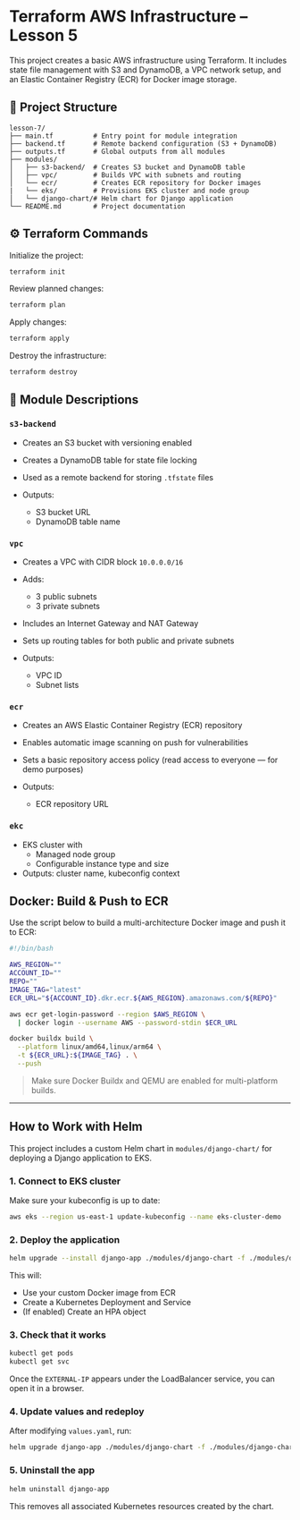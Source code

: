# Terraform AWS Infrastructure – Lesson 5

This project creates a basic AWS infrastructure using Terraform. It includes state file management with S3 and DynamoDB, a VPC network setup, and an Elastic Container Registry (ECR) for Docker image storage.

## 📁 Project Structure

```
lesson-7/
├── main.tf          # Entry point for module integration
├── backend.tf       # Remote backend configuration (S3 + DynamoDB)
├── outputs.tf       # Global outputs from all modules
├── modules/
│   ├── s3-backend/  # Creates S3 bucket and DynamoDB table
│   ├── vpc/         # Builds VPC with subnets and routing
│   └── ecr/         # Creates ECR repository for Docker images
|   └── eks/         # Provisions EKS cluster and node group
│   └── django-chart/# Helm chart for Django application  
└── README.md        # Project documentation
```

## ⚙️ Terraform Commands

Initialize the project:

```bash
terraform init
```

Review planned changes:

```bash
terraform plan
```

Apply changes:

```bash
terraform apply
```

Destroy the infrastructure:

```bash
terraform destroy
```

## 🧹 Module Descriptions

### `s3-backend`

* Creates an S3 bucket with versioning enabled
* Creates a DynamoDB table for state file locking
* Used as a remote backend for storing `.tfstate` files
* Outputs:

  * S3 bucket URL
  * DynamoDB table name

### `vpc`

* Creates a VPC with CIDR block `10.0.0.0/16`
* Adds:

  * 3 public subnets
  * 3 private subnets
* Includes an Internet Gateway and NAT Gateway
* Sets up routing tables for both public and private subnets
* Outputs:

  * VPC ID
  * Subnet lists

### `ecr`

* Creates an AWS Elastic Container Registry (ECR) repository
* Enables automatic image scanning on push for vulnerabilities
* Sets a basic repository access policy (read access to everyone — for demo purposes)
* Outputs:

  * ECR repository URL


### `ekc`
* EKS cluster with
  * Managed node group
  * Configurable instance type and size
* Outputs: cluster name, kubeconfig context


## Docker: Build & Push to ECR

Use the script below to build a multi-architecture Docker image and push it to ECR:

```bash
#!/bin/bash

AWS_REGION=""
ACCOUNT_ID=""
REPO=""
IMAGE_TAG="latest"
ECR_URL="${ACCOUNT_ID}.dkr.ecr.${AWS_REGION}.amazonaws.com/${REPO}"

aws ecr get-login-password --region $AWS_REGION \
  | docker login --username AWS --password-stdin $ECR_URL

docker buildx build \
  --platform linux/amd64,linux/arm64 \
  -t ${ECR_URL}:${IMAGE_TAG} . \
  --push
```

> Make sure Docker Buildx and QEMU are enabled for multi-platform builds.

---


##  How to Work with Helm

This project includes a custom Helm chart in `modules/django-chart/` for deploying a Django application to EKS.

### 1. Connect to EKS cluster

Make sure your kubeconfig is up to date:

```bash
aws eks --region us-east-1 update-kubeconfig --name eks-cluster-demo
```

### 2. Deploy the application

```bash
helm upgrade --install django-app ./modules/django-chart -f ./modules/django-chart/values.yaml
```

This will:

- Use your custom Docker image from ECR
- Create a Kubernetes Deployment and Service
- (If enabled) Create an HPA object

### 3. Check that it works

```bash
kubectl get pods
kubectl get svc
```

Once the `EXTERNAL-IP` appears under the LoadBalancer service, you can open it in a browser.

### 4. Update values and redeploy

After modifying `values.yaml`, run:

```bash
helm upgrade django-app ./modules/django-chart -f ./modules/django-chart/values.yaml
```

### 5. Uninstall the app

```bash
helm uninstall django-app
```

This removes all associated Kubernetes resources created by the chart.
